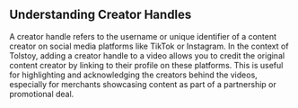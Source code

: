 ## Understanding Creator Handles

A creator handle refers to the username or unique identifier of a content creator on social media platforms like TikTok or Instagram. In the context of Tolstoy, adding a creator handle to a video allows you to credit the original content creator by linking to their profile on these platforms. This is useful for highlighting and acknowledging the creators behind the videos, especially for merchants showcasing content as part of a partnership or promotional deal.

